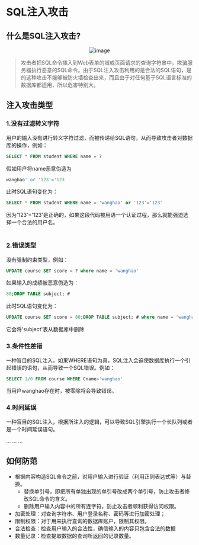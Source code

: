 # SQL注入攻击

## 什么是SQL注入攻击?

<div align="center">

![image](https://images.cnblogs.com/cnblogs_com/chenxizhang/WindowsLiveWriter/SQL_4649/!cid_image001_jpg@01C8BC62_2.jpg)
</div>

> 攻击者把SQL命令插入到Web表单的域或页面请求的查询字符串中，欺骗服务器执行恶意的SQL命令。由于SQL注入攻击利用的是合法的SQL语句，是的这种攻击不能够被防火墙检查出来，而且由于对任何基于SQL语言标准的数据库都适用，所以危害特别大。

## 注入攻击类型 

### 1.没有过滤转义字符
用户的输入没有进行转义字符过滤，而被传递给SQL语句，从而导致攻击者对数据库的操作，例如：
```sql
SELECT * FROM student WHERE name = ?
```
假如用户将name恶意伪造为
```sql
wanghao' or '123'='123
```
此时SQL语句变化为：
```sql
SELECT * FROM student WHERE name = 'wanghao' or '123'='123'
```
因为'123'='123'是正确的，如果这段代码被用语一个认证过程，那么就能强迫选择一个合法的用户名。
</br></br>
###  2.错误类型
没有强制约束类型，例如：
```sql
UPDATE course SET score = ? where name = 'wanghao'
```
如果输入的成绩被恶意伪造为：
```sql
80;DROP TABLE subject; #
```
此时SQL语句变化为：
```sql
UPDATE course SET score = 80;DROP TABLE subject; # where name = 'wanghao'
```
它会将'subject'表从数据库中删除

### 3.条件性差错
一种盲目的SQL注入，如果WHERE语句为真，SQL注入会迫使数据库执行一个引起错误的语句，从而导致一个SQL错误。例如：
```sql
SELECT 1/0 FROM course WHERE Cname='wanghao'
```
当用户wanghao存在时，被零除将会导致错误。

### 4.时间延误
一种盲目的SQL注入，根据所注入的逻辑，可以导致SQL引擎执行一个长队列或者是一个时间延误语句。

... ... ...

## 如何防范

+ 根据内容构造SQL命令之前，对用户输入进行验证（利用正则表达式等）与替换。
  + 替换单引号，即把所有单独出现的单引号改成两个单引号，防止攻击者修改SQL命令的含义。
  + 删除用户输入内容中的所有连字符，防止攻击者顺利获得访问权限。
+ 加密处理：对查询字符串、用户登录名称、密码等进行加密处理；
+ 限制权限：对于用来执行查询的数据库账户，限制其权限。
+ 合法检查：检查用户输入的合法性，确信输入的内容只包含合法的数据
+ 数量记录：检查提取数据的查询所返回的记录数量。